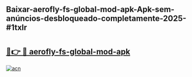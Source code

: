 ## Baixar-aerofly-fs-global-mod-apk-Apk-sem-anúncios-desbloqueado-completamente-2025-#1txlr

# <h2><a href="https://ainizakaria.my?title=aerofly-fs-global-mod-apk&ref=22M">🔗👉 🔴 aerofly-fs-global-mod-apk</a></h2>

[![acn](https://github.com/user-attachments/assets/0f9c940e-d8b0-45ae-aac7-cd30a18b3e1c)](https://ainizakaria.my?title=aerofly-fs-global-mod-apk&ref=22M)


